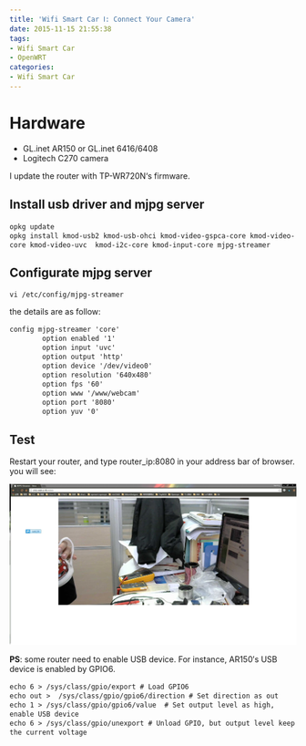 ```yaml
---
title: 'Wifi Smart Car Ⅰ: Connect Your Camera'
date: 2015-11-15 21:55:38
tags:
- Wifi Smart Car
- OpenWRT
categories:
- Wifi Smart Car
---
```

# Hardware
- GL.inet AR150 or GL.inet 6416/6408
- Logitech C270 camera

I update the router with TP-WR720N‘s firmware.
## Install usb driver and mjpg server
```
opkg update
opkg install kmod-usb2 kmod-usb-ohci kmod-video-gspca-core kmod-video-core kmod-video-uvc  kmod-i2c-core kmod-input-core mjpg-streamer
```
## Configurate mjpg server
```
vi /etc/config/mjpg-streamer
```
the details are as follow:
```
config mjpg-streamer 'core'
        option enabled '1'
        option input 'uvc'
        option output 'http'
        option device '/dev/video0'
        option resolution '640x480'
        option fps '60'
        option www '/www/webcam'
        option port '8080'
        option yuv '0'
```
## Test
Restart your router, and type router_ip:8080 in your address bar of browser. you will see:

![](/image/Cam_Capture.jpg)

**PS**: some router need to enable USB device. For instance, AR150′s USB device is enabled by GPIO6.
```
echo 6 > /sys/class/gpio/export # Load GPIO6
echo out >  /sys/class/gpio/gpio6/direction # Set direction as out
echo 1 > /sys/class/gpio/gpio6/value  # Set output level as high, enable USB device
echo 6 > /sys/class/gpio/unexport # Unload GPIO, but output level keep the current voltage
```

